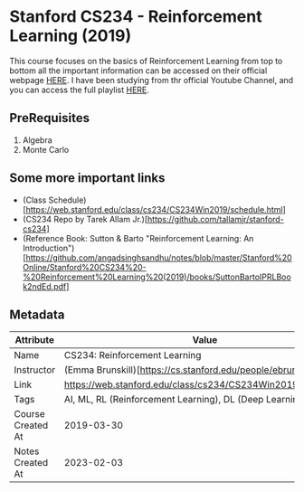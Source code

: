# Stanford CS234 - Reinforcement Learning (2019)

This course focuses on the basics of Reinforcement Learning from top to bottom
all the important information can be accessed on their official webpage [HERE](https://web.stanford.edu/class/cs234/CS234Win2019/index.html). I have been studying from thr official Youtube Channel, and you can access the full playlist [HERE](https://www.youtube.com/playlist?list=PLoROMvodv4rOSOPzutgyCTapiGlY2Nd8u).

## PreRequisites

1. Algebra
2. Monte Carlo

## Some more important links

- (Class Schedule)[https://web.stanford.edu/class/cs234/CS234Win2019/schedule.html]
- (CS234 Repo by Tarek Allam Jr.)[https://github.com/tallamjr/stanford-cs234]
- (Reference Book: Sutton & Barto "Reinforcement Learning: An Introduction")[https://github.com/angadsinghsandhu/notes/blob/master/Stanford%20Online/Stanford%20CS234%20-%20Reinforcement%20Learning%20(2019)/books/SuttonBartoIPRLBook2ndEd.pdf]


## Metadata

| Attribute         | Value                                                        |
|-------------------|--------------------------------------------------------------|
| Name              | CS234: Reinforcement Learning                                |
| Instructor        | (Emma Brunskill)[https://cs.stanford.edu/people/ebrun/]      |
| Link              | https://web.stanford.edu/class/cs234/CS234Win2019/index.html |
| Tags              | AI, ML, RL (Reinforcement Learning), DL (Deep Learning)      |
| Course Created At | 2019-03-30                                                   |
| Notes Created At  | 2023-02-03                                                   |